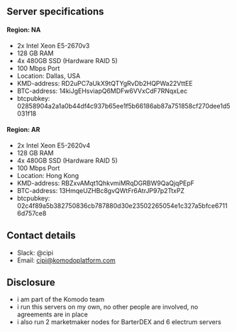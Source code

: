 ## Server specifications

#### Region: NA
- 2x Intel Xeon E5-2670v3
- 128 GB RAM
- 4x 480GB SSD (Hardware RAID 5)
- 100 Mbps Port
- Location: Dallas, USA
- KMD-address: RD2uPC7aUkX9tQTYgRvDb2HQPWa22VttEE
- BTC-address: 14kiJgEHsviapQ6MDFw6VVxCdF7RNqxLec
- btcpubkey: 02858904a2a1a0b44df4c937b65ee1f5b66186ab87a751858cf270dee1d5031f18

#### Region: AR
- 2x Intel Xeon E5-2620v4
- 128 GB RAM
- 4x 480GB SSD (Hardware RAID 5)
- 100 Mbps Port
- Location: Hong Kong
- KMD-address: RBZxvAMqt1QhkvmiMRqDGRBW9QaQjqPEpF
- BTC-address: 13HmqeUZHBc8gvQWtFr6AtrJP97p2TtxPZ
- btcpubkey: 02c4f89a5b382750836cb787880d30e23502265054e1c327a5bfce67116d757ce8

## Contact details

- Slack: @cipi
- Email: cipi@komodoplatform.com

## Disclosure

- i am part of the Komodo team
- i run this servers on my own, no other people are involved, no agreements are in place
- i also run 2 marketmaker nodes for BarterDEX and 6 electrum servers

